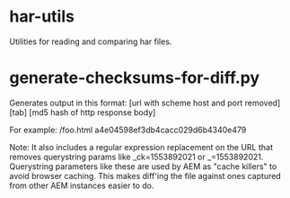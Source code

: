 # har-utils
Utilities for reading and comparing har files.

# generate-checksums-for-diff.py
Generates output in this format:
[url with scheme host and port removed] [tab] [md5 hash of http response body]

For example:
/foo.html	a4e04598ef3db4cacc029d6b4340e479

Note: It also includes a regular expression replacement on the URL that removes querystring params like _ck=1553892021 or _=1553892021.  Querystring parameters like these are used by AEM as "cache killers" to avoid browser caching.  This makes diff'ing the file against ones captured from other AEM instances easier to do.
